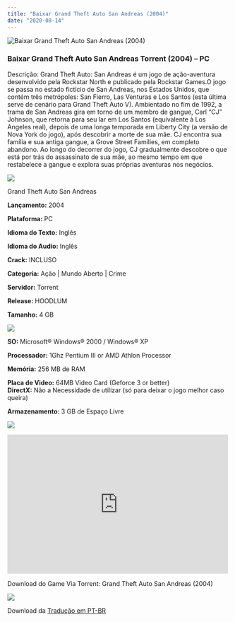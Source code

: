 ```yaml
---
title: "Baixar Grand Theft Auto San Andreas (2004)"
date: "2020-08-14"
---
```


![Baixar Grand Theft Auto San Andreas (2004)](https://1.bp.blogspot.com/-FaxI8-7cdp0/Xs7Zw0uG6wI/AAAAAAAAAWE/MkpCLXk4pKwth8H6gySuP4hui1-T_3u9ACNcBGAsYHQ/s320/poster.jpg "Grand Theft Auto San Andreas (2004)")

### Baixar Grand Theft Auto San Andreas Torrent (2004) – PC

Descrição: Grand Theft Auto: San Andreas é um jogo de ação-aventura desenvolvido pela Rockstar North e publicado pela Rockstar Games.O jogo se passa no estado fictício de San Andreas, nos Estados Unidos, que contém três metrópoles: San Fierro, Las Venturas e Los Santos (esta última serve de cenário para Grand Theft Auto V). Ambientado no fim de 1992, a trama de San Andreas gira em torno de um membro de gangue, Carl “CJ” Johnson, que retorna para seu lar em Los Santos (equivalente à Los Angeles real), depois de uma longa temporada em Liberty City (a versão de Nova York do jogo), após descobrir a morte de sua mãe. CJ encontra sua família e sua antiga gangue, a Grove Street Families, em completo abandono. Ao longo do decorrer do jogo, CJ gradualmente descobre o que está por trás do assassinato de sua mãe, ao mesmo tempo em que restabelece a gangue e explora suas próprias aventuras nos negócios.

![](https://1.bp.blogspot.com/-XIAoZor_ewQ/Xt6k8H1cWZI/AAAAAAAAAi0/oGRR_ah4Rf449lfQQZDiX_22jAu7LLnJACPcBGAYYCw/s400/Bot{1e4a638742c4ba6e593ba415a1cdf07bd8fcfe8eb821de52635c6c59191c9881}25C3{1e4a638742c4ba6e593ba415a1cdf07bd8fcfe8eb821de52635c6c59191c9881}25A3o{1e4a638742c4ba6e593ba415a1cdf07bd8fcfe8eb821de52635c6c59191c9881}2Bde{1e4a638742c4ba6e593ba415a1cdf07bd8fcfe8eb821de52635c6c59191c9881}2BInforma{1e4a638742c4ba6e593ba415a1cdf07bd8fcfe8eb821de52635c6c59191c9881}25C3{1e4a638742c4ba6e593ba415a1cdf07bd8fcfe8eb821de52635c6c59191c9881}25A7{1e4a638742c4ba6e593ba415a1cdf07bd8fcfe8eb821de52635c6c59191c9881}25C3{1e4a638742c4ba6e593ba415a1cdf07bd8fcfe8eb821de52635c6c59191c9881}25B5es.jpg)

Grand Theft Auto San Andreas

**Lançamento:** 2004

**Plataforma:** PC

**Idioma do Texto:** Inglês

**Idioma do Audio:** Inglês

**Crack:** INCLUSO

**Categoria:** Ação | Mundo Aberto | Crime

**Servidor:** Torrent

**Release:** HOODLUM

**Tamanho:** 4 GB

![](https://1.bp.blogspot.com/-h4INo_OBwls/Xt6lEEMpxNI/AAAAAAAAAi4/JjyyoRDYOagV83dzmOlHFitCwsklVMs6ACPcBGAYYCw/s400/Bot{1e4a638742c4ba6e593ba415a1cdf07bd8fcfe8eb821de52635c6c59191c9881}25C3{1e4a638742c4ba6e593ba415a1cdf07bd8fcfe8eb821de52635c6c59191c9881}25A3o{1e4a638742c4ba6e593ba415a1cdf07bd8fcfe8eb821de52635c6c59191c9881}2Bde{1e4a638742c4ba6e593ba415a1cdf07bd8fcfe8eb821de52635c6c59191c9881}2BRequisitos.jpg)

**SO:** Microsoft® Windows® 2000 / Windows® XP

**Processador:** 1Ghz Pentium III or AMD Athlon Processor

**Memória:** 256 MB de RAM

**Placa de Video:** 64MB Video Card (Geforce 3 or better)  
**DirectX:** Não a Necessidade de utilizar (só para deixar o jogo melhor caso queira)

**Armazenamento:** 3 GB de Espaço Livre 

![](https://1.bp.blogspot.com/-rcYyVsnA81c/Xt6lZMZ2XiI/AAAAAAAAAjA/1MF2KKFyKSoUtwrodSDJRdpQoMNmnHOhwCPcBGAYYCw/s400/Bot{1e4a638742c4ba6e593ba415a1cdf07bd8fcfe8eb821de52635c6c59191c9881}25C3{1e4a638742c4ba6e593ba415a1cdf07bd8fcfe8eb821de52635c6c59191c9881}25A3o{1e4a638742c4ba6e593ba415a1cdf07bd8fcfe8eb821de52635c6c59191c9881}2Bde{1e4a638742c4ba6e593ba415a1cdf07bd8fcfe8eb821de52635c6c59191c9881}2BTrailer.jpg)

<iframe allow="accelerometer; autoplay; encrypted-media; gyroscope; picture-in-picture" allowfullscreen frameborder="0" height="315" src="https://www.youtube.com/embed/u_CbHrBbHNQ" width="500"></iframe>

Download do Game Via Torrent: Grand Theft Auto San Andreas (2004)

[![](https://1.bp.blogspot.com/-Rkir3Cy7E90/XthUbQKV_OI/AAAAAAAAAgU/q6xV1k8mreQnsOAbeImqH6Qi8ahsN2LpACPcBGAYYCw/s1600/Bot{1e4a638742c4ba6e593ba415a1cdf07bd8fcfe8eb821de52635c6c59191c9881}25C3{1e4a638742c4ba6e593ba415a1cdf07bd8fcfe8eb821de52635c6c59191c9881}25A3o{1e4a638742c4ba6e593ba415a1cdf07bd8fcfe8eb821de52635c6c59191c9881}2Bde{1e4a638742c4ba6e593ba415a1cdf07bd8fcfe8eb821de52635c6c59191c9881}2BDownload.jpg)](6abb5be16784ee66dd2f1dbd5cb86730464974e0&dn=Grand+Theft+Auto+San+Andreas-HOODLUM&tr=http{1e4a638742c4ba6e593ba415a1cdf07bd8fcfe8eb821de52635c6c59191c9881}3A{1e4a638742c4ba6e593ba415a1cdf07bd8fcfe8eb821de52635c6c59191c9881}2F{1e4a638742c4ba6e593ba415a1cdf07bd8fcfe8eb821de52635c6c59191c9881}2Ftracker.trackerfix.com{1e4a638742c4ba6e593ba415a1cdf07bd8fcfe8eb821de52635c6c59191c9881}3A80{1e4a638742c4ba6e593ba415a1cdf07bd8fcfe8eb821de52635c6c59191c9881}2Fannounce&tr=udp{1e4a638742c4ba6e593ba415a1cdf07bd8fcfe8eb821de52635c6c59191c9881}3A{1e4a638742c4ba6e593ba415a1cdf07bd8fcfe8eb821de52635c6c59191c9881}2F{1e4a638742c4ba6e593ba415a1cdf07bd8fcfe8eb821de52635c6c59191c9881}2F9.rarbg.me{1e4a638742c4ba6e593ba415a1cdf07bd8fcfe8eb821de52635c6c59191c9881}3A2710&tr=udp{1e4a638742c4ba6e593ba415a1cdf07bd8fcfe8eb821de52635c6c59191c9881}3A{1e4a638742c4ba6e593ba415a1cdf07bd8fcfe8eb821de52635c6c59191c9881}2F{1e4a638742c4ba6e593ba415a1cdf07bd8fcfe8eb821de52635c6c59191c9881}2F9.rarbg.to{1e4a638742c4ba6e593ba415a1cdf07bd8fcfe8eb821de52635c6c59191c9881}3A2710)

Download da [Tradução em PT-BR](https://www.mediafire.com/file/5v3ot4rmcih62k6/gta_san_andreas_b+{1e4a638742c4ba6e593ba415a1cdf07bd8fcfe8eb821de52635c6c59191c9881}5B1{1e4a638742c4ba6e593ba415a1cdf07bd8fcfe8eb821de52635c6c59191c9881}5D.exe)
